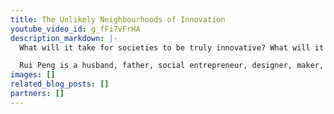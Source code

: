 ```yaml
---
title: The Unlikely Neighbourhoods of Innovation
youtube_video_id: g_fFi7vFrHA
description_markdown: |-
  What will it take for societies to be truly innovative? What will it look like to have that decentralised, citizen powered and unbiased by demographics? Andy Crowe and Rui Peng's idea is to see underprivileged communities embrace their diversity and become powerhouses of innovation. This has upended their values, blown apart their assumptions, and given them an understanding of innovation as a force for good. Andy co-founded Critical. Design in 2013 with Rui Peng, aimed at democratising manufacturing. The Design Lab is located inside decile 1 Wesley Intermediate School and brings tech such as 3D design and printing, robotics and CNC milling to their students and community. Andy has supported innovative initiatives in the education sector and continues to help teachers to think outside of the box to best prepare students for an unknown future. He has harnessed this experience to drive the social innovation initiatives that Critical pursues.

  Rui Peng is a husband, father, social entrepreneur, designer, maker, architect, technology enthusiast, and a man with a big mission. The question that guides his work and life is: ‘How can I align my deepest desire with the world’s deepest need?’ As a young designer based in the low socioeconomic neighbourhood of Mt Roskill, he is searching for the “sweet spot” where his talents can be directed towards empowering his neighbours to gain the skills and resources they need to determine their own futures. He co-founded Critical. Design in 2013 and right now, he’s working through the immense challenges that come with making the dream of the social entrepreneur a reality. This talk was given at a TEDx event using the TED conference format but independently organized by a local community. Learn more at https://www.ted.com/tedx
images: []
related_blog_posts: []
partners: []
---
```

